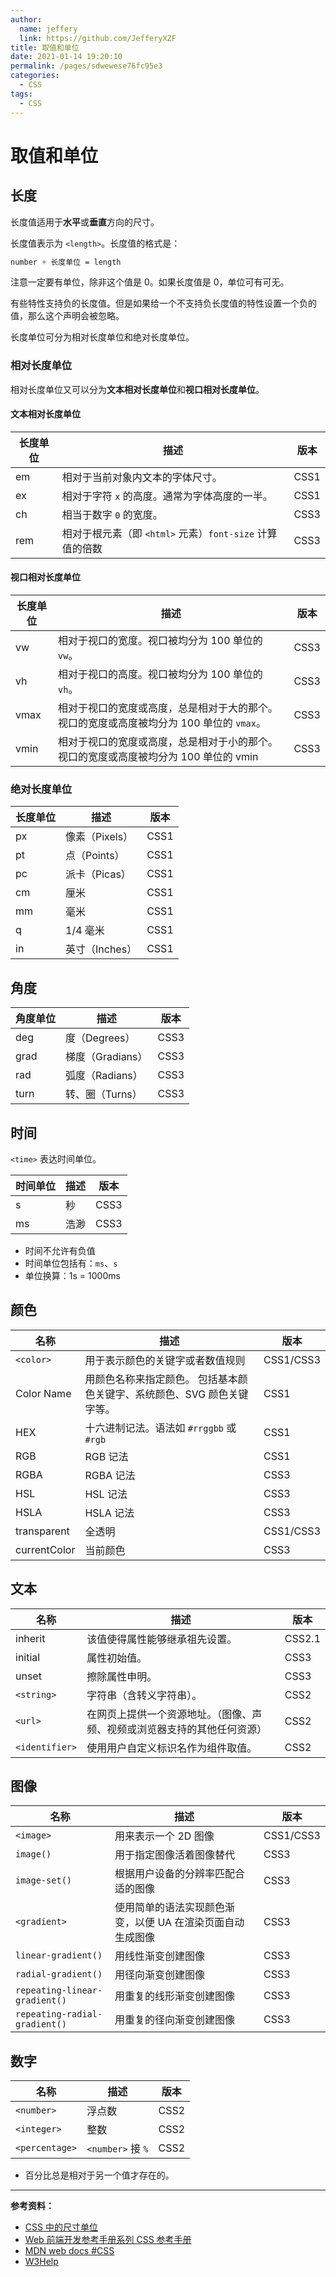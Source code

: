 ```yaml
---
author: 
  name: jeffery
  link: https://github.com/JefferyXZF
title: 取值和单位
date: 2021-01-14 19:20:10
permalink: /pages/sdwewese76fc95e3
categories: 
  - CSS
tags: 
  - CSS
---
```


# 取值和单位

## 长度

长度值适用于**水平**或**垂直**方向的尺寸。

长度值表示为 `<length>`。长度值的格式是：

```css
number + 长度单位 = length
```

注意一定要有单位，除非这个值是 0。如果长度值是 0，单位可有可无。

有些特性支持负的长度值。但是如果给一个不支持负长度值的特性设置一个负的值，那么这个声明会被忽略。

长度单位可分为相对长度单位和绝对长度单位。

### 相对长度单位

相对长度单位又可以分为**文本相对长度单位**和**视口相对长度单位**。

#### 文本相对长度单位

| 长度单位 | 描述                                                     | 版本 |
| -------- | -------------------------------------------------------- | ---- |
| em       | 相对于当前对象内文本的字体尺寸。                         | CSS1 |
| ex       | 相对于字符 `x` 的高度。通常为字体高度的一半。            | CSS1 |
| ch       | 相当于数字 `0` 的宽度。                                  | CSS3 |
| rem      | 相对于根元素（即 `<html>` 元素）`font-size` 计算值的倍数 | CSS3 |

#### 视口相对长度单位

| 长度单位 | 描述                                                         | 版本 |
| -------- | ------------------------------------------------------------ | ---- |
| vw       | 相对于视口的宽度。视口被均分为 100 单位的 `vw`。             | CSS3 |
| vh       | 相对于视口的高度。视口被均分为 100 单位的 `vh`。             | CSS3 |
| vmax     | 相对于视口的宽度或高度，总是相对于大的那个。 视口的宽度或高度被均分为 100 单位的 `vmax`。 | CSS3 |
| vmin     | 相对于视口的宽度或高度，总是相对于小的那个。 视口的宽度或高度被均分为 100 单位的 vmin | CSS3 |

### 绝对长度单位

| 长度单位 | 描述           | 版本 |
| -------- | -------------- | ---- |
| px       | 像素（Pixels） | CSS1 |
| pt       | 点（Points）   | CSS1 |
| pc       | 派卡（Picas）  | CSS1 |
| cm       | 厘米           | CSS1 |
| mm       | 毫米           | CSS1 |
| q        | 1/4 毫米       | CSS1 |
| in       | 英寸（Inches） | CSS1 |

## 角度

| 角度单位 | 描述             | 版本 |
| -------- | ---------------- | ---- |
| deg      | 度（Degrees）    | CSS3 |
| grad     | 梯度（Gradians） | CSS3 |
| rad      | 弧度（Radians）  | CSS3 |
| turn     | 转、圈（Turns）  | CSS3 |

## 时间

`<time>` 表达时间单位。

| 时间单位 | 描述 | 版本 |
| -------- | ---- | ---- |
| s        | 秒   | CSS3 |
| ms       | 浩渺 | CSS3 |

- 时间不允许有负值
- 时间单位包括有：`ms`、`s`
- 单位换算：1s = 1000ms

## 颜色

| 名称         | 描述                                                         | 版本      |
| ------------ | ------------------------------------------------------------ | --------- |
| `<color>`    | 用于表示颜色的关键字或者数值规则                             | CSS1/CSS3 |
| Color Name   | 用颜色名称来指定颜色。 包括基本颜色关键字、系统颜色、SVG 颜色关键字等。 | CSS1      |
| HEX          | 十六进制记法。语法如 `#rrggbb` 或 `#rgb`                     | CSS1      |
| RGB          | RGB 记法                                                     | CSS1      |
| RGBA         | RGBA 记法                                                    | CSS3      |
| HSL          | HSL 记法                                                     | CSS3      |
| HSLA         | HSLA 记法                                                    | CSS3      |
| transparent  | 全透明                                                       | CSS1/CSS3 |
| currentColor | 当前颜色                                                     | CSS3      |

## 文本

| 名称           | 描述                                                         | 版本   |
| -------------- | ------------------------------------------------------------ | ------ |
| inherit        | 该值使得属性能够继承祖先设置。                               | CSS2.1 |
| initial        | 属性初始值。                                                 | CSS3   |
| unset          | 擦除属性申明。                                               | CSS3   |
| `<string>`     | 字符串（含转义字符串）。                                     | CSS2   |
| `<url>`        | 在网页上提供一个资源地址。（图像、声频、视频或浏览器支持的其他任何资源） | CSS2   |
| `<identifier>` | 使用用户自定义标识名作为组件取值。                           | CSS2   |

## 图像

| 名称                          | 描述                                                       | 版本      |
| ----------------------------- | ---------------------------------------------------------- | --------- |
| `<image>`                     | 用来表示一个 2D 图像                                       | CSS1/CSS3 |
| `image()`                     | 用于指定图像活着图像替代                                   | CSS3      |
| `image-set()`                 | 根据用户设备的分辨率匹配合适的图像                         | CSS3      |
| `<gradient>`                  | 使用简单的语法实现颜色渐变，以便 UA 在渲染页面自动生成图像 | CSS3      |
| `linear-gradient()`           | 用线性渐变创建图像                                         | CSS3      |
| `radial-gradient()`           | 用径向渐变创建图像                                         | CSS3      |
| `repeating-linear-gradient()` | 用重复的线形渐变创建图像                                   | CSS3      |
| `repeating-radial-gradient()` | 用重复的径向渐变创建图像                                   | CSS3      |

## 数字

| 名称           | 描述              | 版本 |
| -------------- | ----------------- | ---- |
| `<number>`     | 浮点数            | CSS2 |
| `<integer>`    | 整数              | CSS2 |
| `<percentage>` | `<number>` 接 `%` | CSS2 |

- 百分比总是相对于另一个值才存在的。

------

**参考资料：**

- [CSS 中的尺寸单位](https://juejin.im/post/594589fc8d6d81cc72e1ca66)
- [Web 前端开发参考手册系列 CSS 参考手册](http://css.doyoe.com/)
- [MDN web docs #CSS](https://developer.mozilla.org/zh-CN/docs/Web/CSS)
- [W3Help](http://w3help.org/zh-cn/kb/)